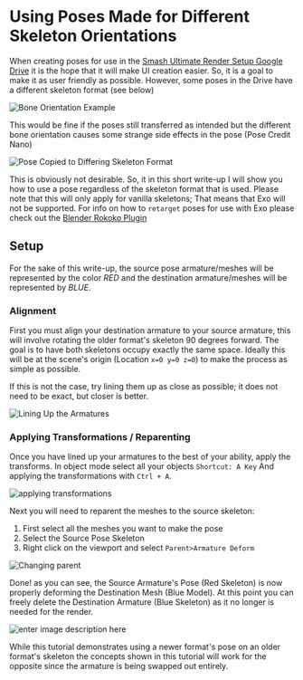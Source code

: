 # Using Poses Made for Different Skeleton Orientations

When creating poses for use in the [Smash Ultimate Render Setup Google Drive](https://twitter.com/LN_310/status/1560758532546433025?s=20&t=dDclxKbZIDaFh1PgzoGYow) it is the hope that it will make UI creation easier. So, it is a goal to make it as user friendly as possible. However, some poses in the Drive have a different skeleton format (see below)

![Bone Orientation Example](https://i.imgur.com/tKQElP3.png)

This would be fine if the poses still transferred as intended but the different bone orientation causes some strange side effects in the pose (Pose Credit Nano)

![Pose Copied to Differing Skeleton Format](https://i.imgur.com/70rhlk7.png)

This is obviously not desirable. So, it in this short write-up I will show you how to use a pose regardless of the skeleton format that is used. Please note that this will only apply for vanilla skeletons; That means that Exo will not be supported. For info on how to `retarget` poses for use with Exo please check out the [Blender Rokoko Plugin](https://github.com/Rokoko/rokoko-studio-live-blender)

## Setup

For the sake of this write-up, the source pose armature/meshes will be represented by the color *RED* and the destination armature/meshes will be represented by *BLUE*.

### Alignment
First you must align your destination armature to your source armature, this will involve rotating the older format's skeleton 90 degrees forward. The goal is to have both skeletons occupy exactly the same space. Ideally this will be at the scene's origin (Location `x=0 y=0 z=0`) to make the process as simple as possible.

If this is not the case, try lining them up as close as possible; it does not need to be exact, but closer is better.

![Lining Up the Armatures](https://i.imgur.com/jQaI2sv.png)

### Applying Transformations / Reparenting
Once you have lined up your armatures to the best of your ability, apply the transforms. In object mode select all your objects `Shortcut: A Key` And applying the transformations with `Ctrl + A`.

![applying transformations](https://i.imgur.com/rGpAkws.png)

Next you will need to reparent the meshes to the source skeleton:
1.	First select all the meshes you want to make the pose
2.	Select the Source Pose Skeleton
3.	Right click on the viewport and select `Parent>Armature Deform`


![Changing parent](https://i.imgur.com/pLle4ck.png)


Done! as you can see, the Source Armature's Pose (Red Skeleton) is now properly deforming the Destination Mesh (Blue Model). At this point you can freely delete the Destination Armature (Blue Skeleton) as it no longer is needed for the render.


![enter image description here](https://i.imgur.com/xXkSdn5.png)

While this tutorial demonstrates using a newer format's pose on an older format's skeleton the concepts shown in this tutorial will work for the opposite since the armature is being swapped out entirely.

